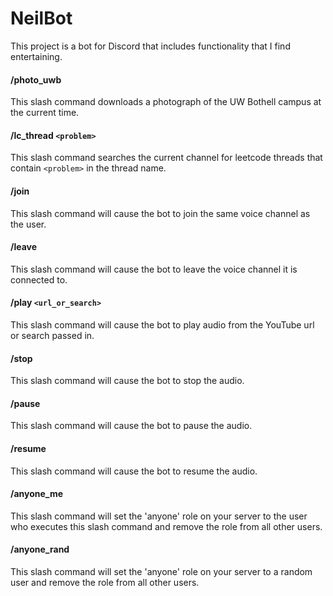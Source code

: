 # NeilBot

This project is a bot for Discord that includes functionality that I find entertaining.

#### /photo_uwb

This slash command downloads a photograph of the UW Bothell campus at the current time.

#### /lc_thread `<problem>`

This slash command searches the current channel for leetcode threads that contain `<problem>` in the thread name.

#### /join

This slash command will cause the bot to join the same voice channel as the user.

#### /leave

This slash command will cause the bot to leave the voice channel it is connected to.

#### /play `<url_or_search>`

This slash command will cause the bot to play audio from the YouTube url or search passed in.

#### /stop

This slash command will cause the bot to stop the audio.

#### /pause

This slash command will cause the bot to pause the audio.

#### /resume

This slash command will cause the bot to resume the audio.

#### /anyone_me

This slash command will set the 'anyone' role on your server to the user who executes this slash command and remove the role from all other users.

#### /anyone_rand

This slash command will set the 'anyone' role on your server to a random user and remove the role from all other users.
